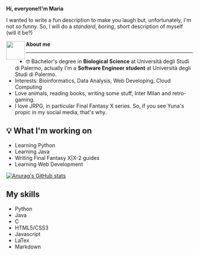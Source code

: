 **Hi, everyone!I'm Maria**

I wanted to write a fun description to make you laugh but, unfortunately, I'm not _so_ funny.
So, I will do a _standard_, _boring_, _short_ description of myself (will it be?)

<img src="http://www.ffbegif.com/Yuna/210000205%20Idle.png" align="left" width="50" height="50"> **About me**

<hr></hr>

- 🤓 Bachelor's degree in **Biological Science** at Università degli Studi di Palermo, actually I'm a **Software Engineer student** at Università degli Studi di Palermo.
- Interests: Bioinformatics, Data Analysis, Web Developing, Cloud Computing
- Love animals, reading books, writing some stuff, Inter Milan and retro-gaming.
- I love JRPG, in particular Final Fantasy X series. So, if you see Yuna's propic in my social media, that's why.


## 💡 What I'm working on
  - Learning Python
  - Learning Java
  - Writing Final Fantasy X|X-2 guides
  - Learning Web Development

[![Anurag's GitHub stats](https://github-readme-stats.vercel.app/api?username=yuunac)](https://github.com/anuraghazra/github-readme-stats)


## My skills
- Python
- Java
- C
- HTML5/CSS3
- Javascript
- LaTex
- Markdown
